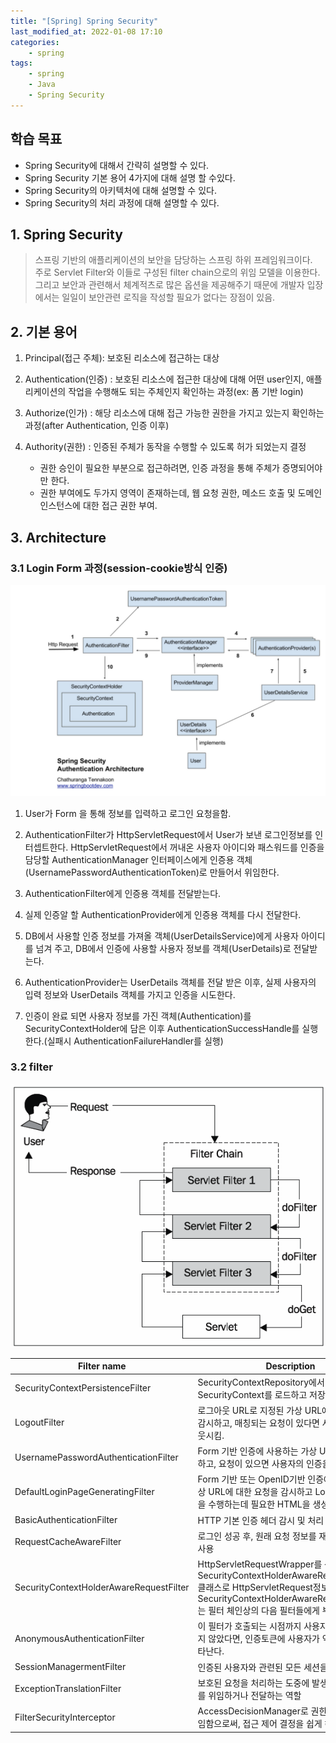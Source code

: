 ```yaml
---
title: "[Spring] Spring Security"
last_modified_at: 2022-01-08 17:10
categories:
    - spring
tags:
    - spring
    - Java
    - Spring Security
---
```


## 학습 목표

* Spring Security에 대해서 간략히 설명할 수 있다.
* Spring Security 기본 용어 4가지에 대해 설명 할 수있다.
* Spring Security의 아키텍처에 대해 설명할 수 있다.
* Spring Security의 처리 과정에 대해 설명할 수 있다.


## 1. Spring Security

> 스프링 기반의 애플리케이션의 보안을 담당하는 스프링 하위 프레임워크이다. <br>
주로 Servlet Filter와 이들로 구성된 filter chain으로의 위임 모델을 이용한다.<br>
그리고 보안과 관련해서 체계적츠로 많은 옵션을 제공해주기 때문에 개발자 입장에서는 일일이 보안관련 로직을 작성할 필요가 없다는 장점이 있음.

## 2. 기본 용어

1. Principal(접근 주체): 보호된 리소스에 접근하는 대상
2. Authentication(인증) : 보호된 리소스에 접근한 대상에 대해 어떤 user인지, 애플리케이션의 작업을 수행해도 되는 주체인지 확인하는 과정(ex: 폼 기반 login) 
3. Authorize(인가) : 해당 리소스에 대해 접근 가능한 권한을 가지고 있는지 확인하는 과정(after Authentication, 인증 이후)
4. Authority(권한) : 인증된 주체가 동작을 수행할 수 있도록 허가 되었는지 결정

    * 권한 승인이 필요한 부분으로 접근하려면, 인증 과정을 통해 주체가 증명되어야만 한다.
    * 권한 부여에도 두가지 영역이 존재하는데, 웹 요청 권한, 메소드 호출 및 도메인 인스턴스에 대한 접근 권한 부여.

## 3. Architecture

### 3.1 Login Form 과정(session-cookie방식 인증)

![spring-security-authentication-architecture.png](/assets/img/spring/spring-security-authentication-architecture.png)

1. User가 Form 을 통해 정보를 입력하고 로그인 요청을함.
2. AuthenticationFilter가 HttpServletRequest에서 User가 보낸 로그인정보를 인터셉트한다. HttpServletRequest에서 꺼내온 사용자 아이디와 패스워드를 인증을 담당할 AuthenticationManager 인터페이스에게 인증용 객체(UsernamePasswordAuthenticationToken)로 만들어서 위임한다. 

3. AuthenticationFilter에게 인증용 객체를 전달받는다.

4. 실제 인증알 할 AuthenticationProvider에게 인증용 객체를 다시 전달한다.

5. DB에서 사용할 인증 정보를 가져올 객체(UserDetailsService)에게 사용자 아이디를 넘겨 주고, DB에서 인증에 사용할 사용자 정보를 객체(UserDetails)로 전달받는다.

6. AuthenticationProvider는 UserDetails 객체를 전달 받은 이후, 실제 사용자의 입력 정보와 UserDetails 객체를 가지고 인증을 시도한다.

7. 인증이 완료 되면 사용자 정보를 가진 객체(Authentication)를 SecurityContextHolder에 담은 이후 AuthenticationSuccessHandle를 실행한다.(실패시 AuthenticationFailureHandler를 실행)

### 3.2 filter

![spring-security-authentication-architecture.png](/assets/img/spring/spring-security-filters.png)

|Filter name| Description
|--|--
|SecurityContextPersistenceFilter|SecurityContextRepository에서 SecurityContext를 로드하고 저장하는 일을 담당
|LogoutFilter|로그아웃 URL로 지정된 가상 URL에 대한 요청을 감시하고, 매칭되는 요청이 있다면 사용자를 로그아웃시킴.
|UsernamePasswordAuthenticationFilter|Form 기반 인증에 사용하는 가상 URL요청을 감시하고, 요청이 있으면 사용자의 인증을 진행
|DefaultLoginPageGeneratingFilter|Form 기반 또는 OpenID기반 인증에 사용하는 가상 URL에 대한 요청을 감시하고 Login Form 기능을 수행하는데 필요한 HTML을 생성
|BasicAuthenticationFilter|HTTP 기본 인증 헤더 감시 및 처리
|RequestCacheAwareFilter | 로그인 성공 후, 원래 요청 정보를 재구성 하기 위해 사용
|SecurityContextHolderAwareRequestFilter | HttpServletRequestWrapper를 상속한 SecurityContextHolderAwareRequestWapper 클래스로 HttpServletRequest정보를 감싼다. SecurityContextHolderAwareRequestWapper는 필터 체인상의 다음 필터들에게 부가정보 제공
|AnonymousAuthenticationFilter|이 필터가 호출되는 시점까지 사용자 정보가 인증되지 않았다면, 인증토큰에 사용자가 익명 사용자로 나타난다.
|SessionManagermentFilter|인증된 사용자와 관련된 모든 세션을 추적한다.
|ExceptionTranslationFilter|보호된 요청을 처리하는 도중에 발생할 수 있는 예외를 위임하거나 전달하는 역할
|FilterSecurityInterceptor|AccessDecisionManager로 권한부여 처리를 위임함으로써, 접근 제어 결정을 쉽게 해준다.


